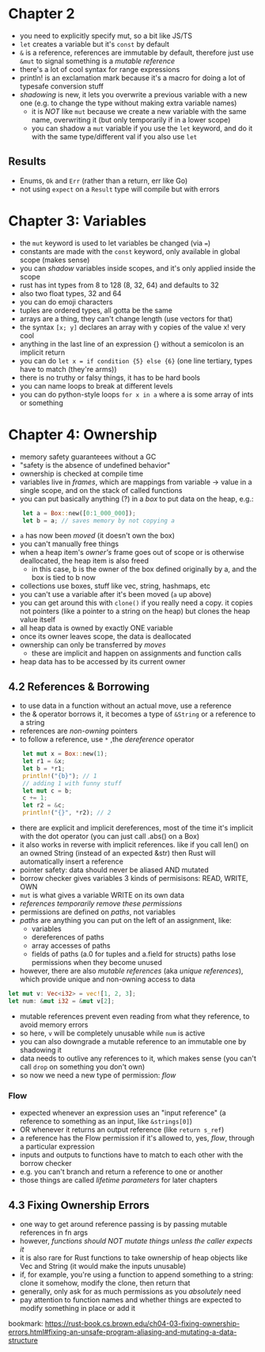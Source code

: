 # Chapter 2
- you need to explicitly specify mut, so a bit like JS/TS
- `let` creates a variable but it's `const` by default
- `&` is a reference, references are immutable by default, therefore just use `&mut` to signal something is a _mutable reference_
- there's a lot of cool syntax for range expressions
- println! is an exclamation mark because it's a macro for doing a lot of typesafe conversion stuff
- *shadowing* is new, it lets you overwrite a previous variable with a new one (e.g. to change the type without making
extra variable names)
  - it is *NOT* like `mut` because we create a new variable with the same name, overwriting it (but only temporarily if in a lower scope)
  - you can shadow a `mut` variable if you use the `let` keyword, and do it with the same type/different val if you also use `let`

## Results
- Enums, `Ok` and `Err` (rather than a return, err like Go)
- not using `expect` on a `Result` type will compile but with errors



# Chapter 3: Variables
- the `mut` keyword is used to let variables be changed (via `=`)
- constants are made with the `const` keyword, only available in global scope (makes sense)
- you can *shadow* variables inside scopes, and it's only applied inside the scope
- rust has int types from 8 to 128 (8, 32, 64) and defaults to 32
- also two float types, 32 and 64
- you can do emoji characters
- tuples are ordered types, all gotta be the same
- arrays are a thing, they can't change length (use vectors for that)
- the syntax `[x; y]` declares an array with y copies of the value x! very cool
- anything in the last line of an expression {} without a semicolon is an implicit return
- you can do `let x = if condition {5} else {6}` (one line tertiary, types have to match (they're arms))
- there is no truthy or falsy things, it has to be hard bools
- you can name loops to break at different levels
- you can do python-style loops `for x in a` where a is some array of ints or something

# Chapter 4: Ownership
- memory safety guaranteees without a GC
- "safety is the absence of undefined behavior"
- ownership is checked at compile time
- variables live in *frames*, which are mappings from variable -> value in a single scope, and on the stack of called functions
- you can put basically anything (?) in a *box* to put data on the heap, e.g.:
```rust
    let a = Box::new([0:1_000_000]);
    let b = a; // saves memory by not copying a
```
- `a` has now been *moved* (it doesn't own the box)
- you can't manually free things
- when a heap item's *owner's* frame goes out of scope or is otherwise deallocated, the heap item is also freed
  - in this case, b is the owner of the box defined originally by a, and the box is tied to b now
- collections use boxes, stuff like vec, string, hashmaps, etc
- you can't use a variable after it's been moved (`a` up above)
- you can get around this with `clone()` if you really need a copy. it copies not pointers (like a pointer to a string on the heap) but clones the heap value itself
- all heap data is owned by exactly ONE variable
- once its owner leaves scope, the data is deallocated
- ownership can only be transferred by *moves*
  - these are implicit and happen on assignments and function calls
- heap data has to be accessed by its current owner

## 4.2 References & Borrowing
- to use data in a function without an actual move, use a reference
- the & operator borrows it, it becomes a type of `&String` or a reference to a string
- references are *non-owning* pointers
- to follow a reference, use `*` ,the *dereference* operator
```rust
    let mut x = Box::new(1);
    let r1 = &x;
    let b = *r1;
    println!("{b}"); // 1
    // adding 1 with funny stuff
    let mut c = b;
    c += 1;
    let r2 = &c;
    println!("{}", *r2); // 2
```
- there are explicit and implicit dereferences, most of the time it's implicit with the dot operator (you can just call .abs() on  a Box<i32>)
- it also works in reverse with implicit references. like if you call len() on an owned String (instead of an expected &str) then Rust will automatically insert a reference
- pointer safety: data should never be aliased AND mutated
- borrow checker gives variables 3 kinds of permisisons:
  READ, WRITE, OWN
- `mut` is what gives a variable WRITE on its own data
- _references temporarily remove these permissions_
- permissions are defined on *paths*, not variables
- *paths* are anything you can put on the left of an assignment, like:
  - variables
  - dereferences of paths
  - array accesses of paths
  - fields of paths (a.0 for tuples and a.field for structs)
paths lose permissions when they become unused
- however, there are also *mutable references* (aka *unique references*), which provide unique and non-owning access to data
```rust
let mut v: Vec<i32> = vec![1, 2, 3];
let num: &mut i32 = &mut v[2];
```
- mutable references prevent even reading from what they reference, to avoid memory errors
- so here, `v` will be completely unusable while `num` is active
- you can also downgrade a mutable reference to an immutable one by shadowing it
- data needs to outlive any references to it, which makes sense (you can't call `drop` on something you don't own)
- so now we need a new type of permission: *flow*

### Flow
- expected whenever an expression uses an "input reference" (a reference to something as an input, like `&strings[0]`)
- OR whenever it returns an output reference (like `return s_ref`)
- a reference has the Flow permission if it's allowed to, yes, *flow*, through a particular expression
- inputs and outputs to functions have to match to each other with the borrow checker
- e.g. you can't branch and return a reference to one or another
- those things are called *lifetime parameters* for later chapters

## 4.3 Fixing Ownership Errors
- one way to get around reference passing is by passing mutable references in fn args
- however, *functions should NOT mutate things unless the caller expects it*
- it is also rare for Rust functions to take ownership of heap objects like Vec and String (it would make the inputs unusable)
- if, for example, you're using a function to append something to a string: clone it somehow, modify the clone, then return that
- generally, only ask for as much permissions as you _absolutely_ need
- pay attention to function names and whether things are expected to modify something in place or add it

bookmark:
https://rust-book.cs.brown.edu/ch04-03-fixing-ownership-errors.html#fixing-an-unsafe-program-aliasing-and-mutating-a-data-structure
